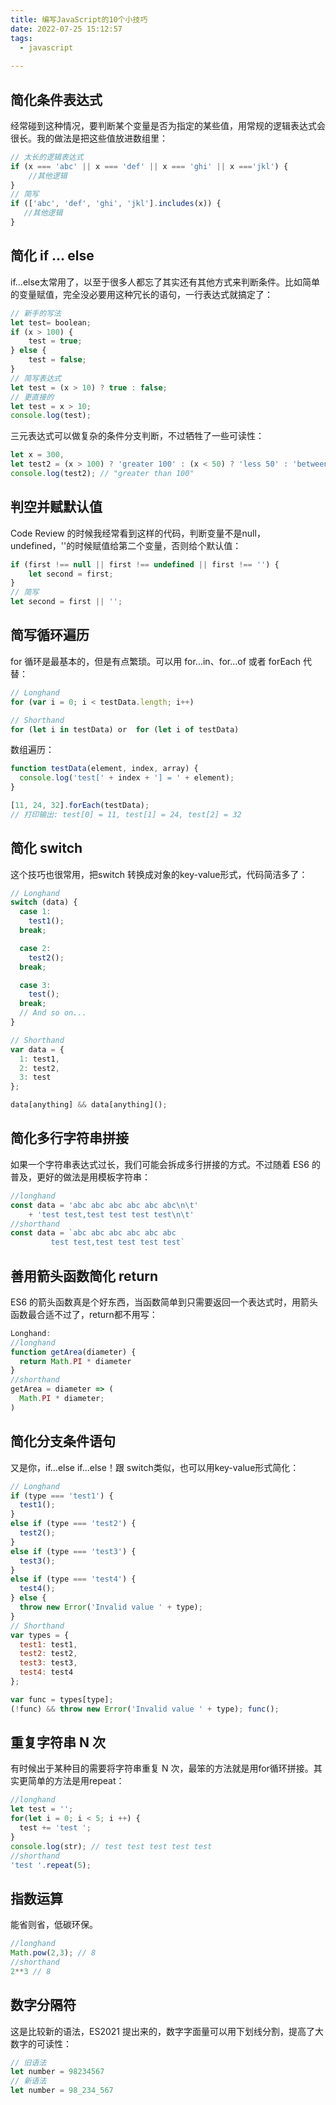 ```yaml
---
title: 编写JavaScript的10个小技巧
date: 2022-07-25 15:12:57
tags:
  - javascript 
 
---
```



## 简化条件表达式
经常碰到这种情况，要判断某个变量是否为指定的某些值，用常规的逻辑表达式会很长。我的做法是把这些值放进数组里：

```javascript
// 太长的逻辑表达式
if (x === 'abc' || x === 'def' || x === 'ghi' || x ==='jkl') {
    //其他逻辑
}
// 简写
if (['abc', 'def', 'ghi', 'jkl'].includes(x)) {
   //其他逻辑
}
```

<!--more-->

## 简化 if ... else
if...else太常用了，以至于很多人都忘了其实还有其他方式来判断条件。比如简单的变量赋值，完全没必要用这种冗长的语句，一行表达式就搞定了：

```javascript
// 新手的写法
let test= boolean;
if (x > 100) {
    test = true;
} else {
    test = false;
}
// 简写表达式
let test = (x > 10) ? true : false;
// 更直接的
let test = x > 10;
console.log(test);
```

三元表达式可以做复杂的条件分支判断，不过牺牲了一些可读性：

```javascript
let x = 300,
let test2 = (x > 100) ? 'greater 100' : (x < 50) ? 'less 50' : 'between 50 and 100';
console.log(test2); // "greater than 100"
```

## 判空并赋默认值
Code Review 的时候我经常看到这样的代码，判断变量不是null，undefined，''的时候赋值给第二个变量，否则给个默认值：

```javascript
if (first !== null || first !== undefined || first !== '') {
    let second = first;
}
// 简写
let second = first || '';
```

## 简写循环遍历
for  循环是最基本的，但是有点繁琐。可以用 for...in、for...of 或者 forEach 代替：

```javascript
// Longhand
for (var i = 0; i < testData.length; i++)

// Shorthand
for (let i in testData) or  for (let i of testData)
```

数组遍历：

```javascript
function testData(element, index, array) {
  console.log('test[' + index + '] = ' + element);
}

[11, 24, 32].forEach(testData);
// 打印输出: test[0] = 11, test[1] = 24, test[2] = 32
```

## 简化 switch
这个技巧也很常用，把switch  转换成对象的key-value形式，代码简洁多了：

```javascript
// Longhand
switch (data) {
  case 1:
    test1();
  break;

  case 2:
    test2();
  break;

  case 3:
    test();
  break;
  // And so on...
}

// Shorthand
var data = {
  1: test1,
  2: test2,
  3: test
};

data[anything] && data[anything]();
```

## 简化多行字符串拼接
如果一个字符串表达式过长，我们可能会拆成多行拼接的方式。不过随着 ES6 的普及，更好的做法是用模板字符串：

```javascript
//longhand
const data = 'abc abc abc abc abc abc\n\t'
    + 'test test,test test test test\n\t'
//shorthand
const data = `abc abc abc abc abc abc
         test test,test test test test`
```

## 善用箭头函数简化 return
ES6 的箭头函数真是个好东西，当函数简单到只需要返回一个表达式时，用箭头函数最合适不过了，return都不用写：

```javascript
Longhand:
//longhand
function getArea(diameter) {
  return Math.PI * diameter
}
//shorthand
getArea = diameter => (
  Math.PI * diameter;
)
```

## 简化分支条件语句
又是你，if...else if...else！跟 switch类似，也可以用key-value形式简化：

```javascript
// Longhand
if (type === 'test1') {
  test1();
}
else if (type === 'test2') {
  test2();
}
else if (type === 'test3') {
  test3();
}
else if (type === 'test4') {
  test4();
} else {
  throw new Error('Invalid value ' + type);
}
// Shorthand
var types = {
  test1: test1,
  test2: test2,
  test3: test3,
  test4: test4
};

var func = types[type];
(!func) && throw new Error('Invalid value ' + type); func();
```

## 重复字符串 N 次
有时候出于某种目的需要将字符串重复 N 次，最笨的方法就是用for循环拼接。其实更简单的方法是用repeat：

```javascript
//longhand 
let test = ''; 
for(let i = 0; i < 5; i ++) { 
  test += 'test '; 
} 
console.log(str); // test test test test test 
//shorthand 
'test '.repeat(5);
```

## 指数运算
能省则省，低碳环保。

```javascript
//longhand
Math.pow(2,3); // 8
//shorthand
2**3 // 8
```

## 数字分隔符
这是比较新的语法，ES2021 提出来的，数字字面量可以用下划线分割，提高了大数字的可读性：

```javascript
// 旧语法
let number = 98234567
// 新语法
let number = 98_234_567
```

